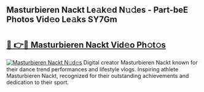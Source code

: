 ## Masturbieren Nackt Le𝚊k𝚎d N𝚞𝚍es - Part-beE Photos Vid𝚎o Le𝚊ks SY7Gm

# <h2><a href="http://fb2u4kc.evod.top/?m=Masturbieren+Nackt">🔗 👉🔴 Masturbieren Nackt Vid𝚎o Ph𝚘t𝚘s</a></h2>

[![Masturbieren Nackt N𝚞d𝚎s](https://i.imgur.com/8V9OHl7.gif)](http://fb2u4kc.evod.top/?m=Masturbieren+Nackt)
Digital creator Masturbieren Nackt known for their dance trend performances and lifestyle vlogs. Inspiring athlete Masturbieren Nackt, recognized for their outstanding achievements and dedication to their sport. 
